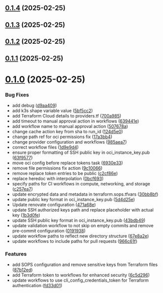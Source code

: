 ## [0.1.4](https://github.com/binary-braids/terraform-oracle/compare/v0.1.3...v0.1.4) (2025-02-25)



## [0.1.3](https://github.com/binary-braids/terraform-oracle/compare/v0.1.2...v0.1.3) (2025-02-25)



## [0.1.2](https://github.com/binary-braids/terraform-oracle/compare/v0.1.1...v0.1.2) (2025-02-25)



## [0.1.1](https://github.com/binary-braids/terraform-oracle/compare/v0.1.0...v0.1.1) (2025-02-25)



# [0.1.0](https://github.com/binary-braids/terraform-oracle/compare/471a68e5e8e086fa7b514568b8f0987b646aefba...v0.1.0) (2025-02-25)


### Bug Fixes

* add debug ([d9aa409](https://github.com/binary-braids/terraform-oracle/commit/d9aa40971d04fe8612f63d6a2710045eaa6f412f))
* add k3s shape variable value ([5bf5cc2](https://github.com/binary-braids/terraform-oracle/commit/5bf5cc203e047828bcf63dfda694a0bef1e8b1e1))
* add Terraform Cloud details to providers.tf ([700a985](https://github.com/binary-braids/terraform-oracle/commit/700a985e4bc8c38cce51f2ccb73a926ddb14468f))
* add timeout to manual approval action in workflows ([639441e](https://github.com/binary-braids/terraform-oracle/commit/639441eb1cccd6556a8095c19e86c140003001cf))
* add workflow name to manual approval action ([507678a](https://github.com/binary-braids/terraform-oracle/commit/507678af21913753ec5ea832e575ebef34409405))
* change cache action key from sha to run_id ([124d5e0](https://github.com/binary-braids/terraform-oracle/commit/124d5e02dbf987a19dacf169332353068bc40c05))
* change path ref for oci permissions fix ([17a3bb4](https://github.com/binary-braids/terraform-oracle/commit/17a3bb4bf471964e5a9e1e71de4151d82fefef16))
* change provider configuration and workflows ([985aea7](https://github.com/binary-braids/terraform-oracle/commit/985aea7d81ed249b7feb1a4c39b8460c1983e536))
* correct workflow files ([1d9e9d4](https://github.com/binary-braids/terraform-oracle/commit/1d9e9d4851a719484e339af4524b78f11e13363e))
* ensure proper formatting of SSH public key in oci_instance_key.pub ([63f9577](https://github.com/binary-braids/terraform-oracle/commit/63f957756d4831e96d359464788acc3d9600dfc9))
* move oci config before replace tokens task ([6930e33](https://github.com/binary-braids/terraform-oracle/commit/6930e33021685b8818673a174aaa7f2d17f78221))
* remove file permissions fix action ([9c10066](https://github.com/binary-braids/terraform-oracle/commit/9c10066bb9cbea4351a5da768205af70e78866c8))
* remove replace token entries to be public ([c2cf86e](https://github.com/binary-braids/terraform-oracle/commit/c2cf86eb3d4fab0836ad7ce522927e424238cc5c))
* replace heredoc with interpolation ([0bcf693](https://github.com/binary-braids/terraform-oracle/commit/0bcf6932dc86b17d53cb38a3c97c3b0bdc054c30))
* specify paths for CI workflows in compute, networking, and storage ([c257ea7](https://github.com/binary-braids/terraform-oracle/commit/c257ea73eb1d84a0524ef12e0af73cf12eed42d4))
* update encrypted data and metadata in terraform.sops.tfvars ([30bb8bf](https://github.com/binary-braids/terraform-oracle/commit/30bb8bf7065a9818ac38b0a16ae27179e015c39c))
* update public key format in oci_instance_key.pub ([5d4d25e](https://github.com/binary-braids/terraform-oracle/commit/5d4d25eb8944d7df84c04db5c4f5638560b52abd))
* Update renovate configuration ([471a68e](https://github.com/binary-braids/terraform-oracle/commit/471a68e5e8e086fa7b514568b8f0987b646aefba))
* update SSH authorized keys path and replace placeholder with actual key ([1b3d0fe](https://github.com/binary-braids/terraform-oracle/commit/1b3d0fe069e2a66deac7bf2399585527fa333648))
* update SSH public key format in oci_instance_key.pub ([43bdb49](https://github.com/binary-braids/terraform-oracle/commit/43bdb49605903a7df277918eb6b94db440e0d3d9))
* update validation workflow to not skip on empty commits and remove pre-commit configuration ([0191938](https://github.com/binary-braids/terraform-oracle/commit/01919382e62fce60840442f92452bd5cc491c292))
* update workflow paths to reflect new directory structure ([67e8a2e](https://github.com/binary-braids/terraform-oracle/commit/67e8a2e2072971b23899da0682ed2a998c6b76c9))
* update workflows to include paths for pull requests ([966c61f](https://github.com/binary-braids/terraform-oracle/commit/966c61f4b0a03bd7efab6aae703510d9588033e1))


### Features

* add SOPS configuration and remove sensitive keys from Terraform files ([87b12ed](https://github.com/binary-braids/terraform-oracle/commit/87b12ed820ccc578d175ac3c545a96f8c5d8ba16))
* add Terraform token to workflows for enhanced security ([6c5d296](https://github.com/binary-braids/terraform-oracle/commit/6c5d2965f03e7629a36c53be539dd60fc9006492))
* update workflows to use cli_config_credentials_token for Terraform authentication ([fd33d01](https://github.com/binary-braids/terraform-oracle/commit/fd33d01723b685ad008fea3cfe1e9944df6c99ed))



